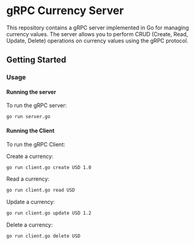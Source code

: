 # gRPC Currency Server

This repository contains a gRPC server implemented in Go for managing currency values. The server allows you to perform CRUD (Create, Read, Update, Delete) operations on currency values using the gRPC protocol.

## Getting Started
### Usage

#### Running the server

To run the gRPC server:

```bash
go run server.go
```

#### Running the Client

To run the gRPC Client:

Create a currency:
```bash
go run client.go create USD 1.0
```

Read a currency:
```bash
go run client.go read USD
```

Update a currency:
```bash
go run client.go update USD 1.2
```

Delete a currency:
```bash
go run client.go delete USD
```
